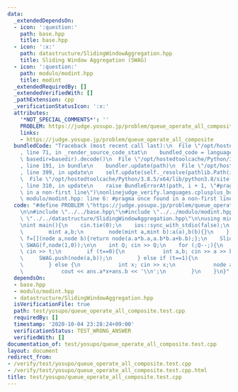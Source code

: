```yaml
---
data:
  _extendedDependsOn:
  - icon: ':question:'
    path: base.hpp
    title: base.hpp
  - icon: ':x:'
    path: datastructure/SlidingWindowAggregation.hpp
    title: Sliding Window Aggregation (SWAG)
  - icon: ':question:'
    path: modulo/modint.hpp
    title: modint
  _extendedRequiredBy: []
  _extendedVerifiedWith: []
  _pathExtension: cpp
  _verificationStatusIcon: ':x:'
  attributes:
    '*NOT_SPECIAL_COMMENTS*': ''
    PROBLEM: https://judge.yosupo.jp/problem/queue_operate_all_composite
    links:
    - https://judge.yosupo.jp/problem/queue_operate_all_composite
  bundledCode: "Traceback (most recent call last):\n  File \"/opt/hostedtoolcache/Python/3.8.5/x64/lib/python3.8/site-packages/onlinejudge_verify/documentation/build.py\"\
    , line 71, in _render_source_code_stat\n    bundled_code = language.bundle(stat.path,\
    \ basedir=basedir).decode()\n  File \"/opt/hostedtoolcache/Python/3.8.5/x64/lib/python3.8/site-packages/onlinejudge_verify/languages/cplusplus.py\"\
    , line 191, in bundle\n    bundler.update(path)\n  File \"/opt/hostedtoolcache/Python/3.8.5/x64/lib/python3.8/site-packages/onlinejudge_verify/languages/cplusplus_bundle.py\"\
    , line 399, in update\n    self.update(self._resolve(pathlib.Path(included), included_from=path))\n\
    \  File \"/opt/hostedtoolcache/Python/3.8.5/x64/lib/python3.8/site-packages/onlinejudge_verify/languages/cplusplus_bundle.py\"\
    , line 310, in update\n    raise BundleErrorAt(path, i + 1, \"#pragma once found\
    \ in a non-first line\")\nonlinejudge_verify.languages.cplusplus_bundle.BundleErrorAt:\
    \ modulo/modint.hpp: line 6: #pragma once found in a non-first line\n"
  code: "#define PROBLEM \"https://judge.yosupo.jp/problem/queue_operate_all_composite\"\
    \n\n#include \"../../base.hpp\"\n#include \"../../modulo/modint.hpp\"\n#include\
    \ \"../../datastructure/SlidingWindowAggregation.hpp\"\n\nusing mint=modint<998244353>;\n\
    \nint main(){\n    cin.tie(0);\n    ios::sync_with_stdio(false);\n    struct node{\n\
    \        mint a,b;\n        node(mint a,mint b):a(a),b(b){}\n    };\n    auto\
    \ f=[](node a,node b){return node(a.a*b.a,a.b*b.a+b.b);};\n    SlidingWindowAggregation<node>\
    \ SWAG(f,node(1,0));\n\n    int Q; cin >> Q;\n    for (;Q--;){\n        int t;\
    \ cin >> t;\n        if (t==0){\n            int a,b; cin >> a >> b;\n       \
    \     SWAG.push(node(a,b));\n        } else if (t==1){\n            SWAG.pop();\n\
    \        } else {\n            int x; cin >> x;\n            node ans=SWAG.fold();\n\
    \            cout << ans.a*x+ans.b << '\\n';\n        }\n    }\n}"
  dependsOn:
  - base.hpp
  - modulo/modint.hpp
  - datastructure/SlidingWindowAggregation.hpp
  isVerificationFile: true
  path: test/yosupo/queue_operate_all_composite.test.cpp
  requiredBy: []
  timestamp: '2020-10-04 23:28:24+09:00'
  verificationStatus: TEST_WRONG_ANSWER
  verifiedWith: []
documentation_of: test/yosupo/queue_operate_all_composite.test.cpp
layout: document
redirect_from:
- /verify/test/yosupo/queue_operate_all_composite.test.cpp
- /verify/test/yosupo/queue_operate_all_composite.test.cpp.html
title: test/yosupo/queue_operate_all_composite.test.cpp
---
```

